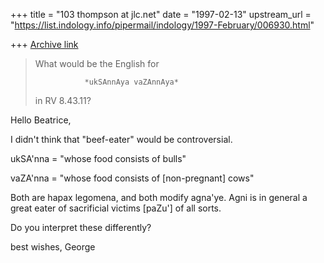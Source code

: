 +++
title = "103 thompson at jlc.net"
date = "1997-02-13"
upstream_url = "https://list.indology.info/pipermail/indology/1997-February/006930.html"

+++
[Archive link](https://list.indology.info/pipermail/indology/1997-February/006930.html)

>What would be the English for
>
>                *ukSAnnAya vaZAnnAya*
>
>in RV 8.43.11?
>

Hello Beatrice,

I didn't think that "beef-eater" would be controversial.

ukSA'nna = "whose food consists of bulls"

vaZA'nna = "whose food consists of [non-pregnant] cows"

Both are hapax legomena, and both modify agna'ye.
Agni is in general a great eater of sacrificial victims [paZu'] of all sorts.

Do you interpret these differently?

best wishes,
George









